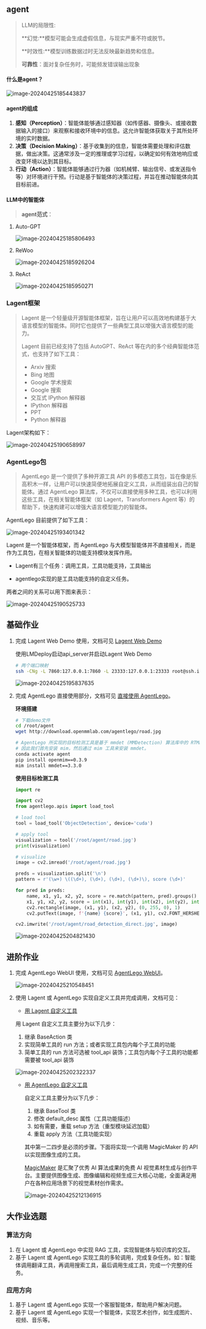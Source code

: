 

## agent

> LLM的局限性:
>
> **幻觉:**模型可能会生成虚假信息，与现实严重不符或脱节。
>
>  **时效性:**模型训练数据过时无法反映最新趋势和信息。
>
> **可靠性**：面对复杂任务时，可能频发错误输出现象

#### 什么是agent？

![image-20240425185443837](https://s2.loli.net/2024/04/25/y6MTsPWz1395eO8.png)

#### agent的组成

1. **感知（Perception）**：智能体能够通过感知器（如传感器、摄像头、或接收数据输入的接口）来观察和接收环境中的信息。这允许智能体获取关于其所处环境的实时数据。
2. **决策（Decision Making）**：基于收集到的信息，智能体需要处理和评估数据，做出决策。这通常涉及一定的推理或学习过程，以确定如何有效地响应或改变环境以达到其目标。
3. **行动（Action）**：智能体能够通过行为器（如机械臂、输出信号、或发送指令等）对环境进行干预。行动是基于智能体的决策过程，并旨在推动智能体向其目标前进。

#### LLM中的智能体

> **agent范式**：

1. Auto-GPT

   ![image-20240425185806493](https://s2.loli.net/2024/04/25/cY9vG5JNgaZCxRb.png)

2. ReWoo

   ![image-20240425185926204](https://s2.loli.net/2024/04/25/VHRW5p7P4wQc9hS.png)

3. ReAct

   ![image-20240425185950271](https://s2.loli.net/2024/04/25/kqm5sXMvgRu7HoY.png)

### Lagent框架

> Lagent 是一个轻量级开源智能体框架，旨在让用户可以高效地构建基于大语言模型的智能体。同时它也提供了一些典型工具以增强大语言模型的能力。
>
> Lagent 目前已经支持了包括 AutoGPT、ReAct 等在内的多个经典智能体范式，也支持了如下工具：
>
> - Arxiv 搜索
> - Bing 地图
> - Google 学术搜索
> - Google 搜索
> - 交互式 IPython 解释器
> - IPython 解释器
> - PPT
> - Python 解释器

Lagent架构如下：

![image-20240425190658997](https://s2.loli.net/2024/04/25/gxpQVin6zjsL7aY.png)

### AgentLego包

> AgentLego 是一个提供了多种开源工具 API 的多模态工具包，旨在像是乐高积木一样，让用户可以快速简便地拓展自定义工具，从而组装出自己的智能体。通过 AgentLego 算法库，不仅可以直接使用多种工具，也可以利用这些工具，在相关智能体框架（如 Lagent，Transformers Agent 等）的帮助下，快速构建可以增强大语言模型能力的智能体。

AgentLego 目前提供了如下工具：

![image-20240425193401342](https://s2.loli.net/2024/04/25/9TzSZANhlWEnQwI.png)

Lagent 是一个智能体框架，而 AgentLego 与大模型智能体并不直接相关，而是作为工具包，在相关智能体的功能支持模块发挥作用。

- Lagent有三个任务：调用工具，工具功能支持，工具输出

- agentlego实现的是工具功能支持的自定义任务。

两者之间的关系可以用下图来表示：

![image-20240425190525733](https://s2.loli.net/2024/04/25/2gZ1CldSyTmVIiG.png)

## 基础作业



1. 完成 Lagent Web Demo 使用，文档可见 [Lagent Web Demo](https://github.com/InternLM/Tutorial/blob/camp2/agent/lagent.md#1-lagent-web-demo)

   使用LMDeploy启动api_server并启动Lagent Web Demo

   ```bash
   # 两个端口映射
   ssh -CNg -L 7860:127.0.0.1:7860 -L 23333:127.0.0.1:23333 root@ssh.intern-ai.org.cn -p 你的 ssh 端口号
   ```

   ![image-20240425195837635](https://s2.loli.net/2024/04/25/BZqAXezUj5FyQdR.png)

2. 完成 AgentLego 直接使用部分，文档可见 [直接使用 AgentLego](https://github.com/InternLM/Tutorial/blob/camp2/agent/agentlego.md#1-直接使用-agentlego)。

   **环境搭建**

   ```bash
   # 下载demo文件
   cd /root/agent
   wget http://download.openmmlab.com/agentlego/road.jpg
   
   # AgentLego 所实现的目标检测工具是基于 mmdet (MMDetection) 算法库中的 RTMDet-Large 模型
   # 因此我们首先安装 mim，然后通过 mim 工具来安装 mmdet。
   conda activate agent
   pip install openmim==0.3.9
   mim install mmdet==3.3.0
   ```

   **使用目标检测工具**

   ```python
   import re
   
   import cv2
   from agentlego.apis import load_tool
   
   # load tool
   tool = load_tool('ObjectDetection', device='cuda')
   
   # apply tool
   visualization = tool('/root/agent/road.jpg')
   print(visualization)
   
   # visualize
   image = cv2.imread('/root/agent/road.jpg')
   
   preds = visualization.split('\n')
   pattern = r'(\w+) \((\d+), (\d+), (\d+), (\d+)\), score (\d+)'
   
   for pred in preds:
       name, x1, y1, x2, y2, score = re.match(pattern, pred).groups()
       x1, y1, x2, y2, score = int(x1), int(y1), int(x2), int(y2), int(score)
       cv2.rectangle(image, (x1, y1), (x2, y2), (0, 255, 0), 1)
       cv2.putText(image, f'{name} {score}', (x1, y1), cv2.FONT_HERSHEY_SIMPLEX, 0.8, (0, 255, 0), 1)
   
   cv2.imwrite('/root/agent/road_detection_direct.jpg', image)
   ```

   ![image-20240425204821430](https://s2.loli.net/2024/04/25/GQtxipLCflWbU3O.png)

## 进阶作业



1. 完成 AgentLego WebUI 使用，文档可见 [AgentLego WebUI](https://github.com/InternLM/Tutorial/blob/camp2/agent/agentlego.md#2-作为智能体工具使用)。

   ![image-20240425210548451](https://s2.loli.net/2024/04/25/woHxdIuaNKTWf2y.png)

2. 使用 Lagent 或 AgentLego 实现自定义工具并完成调用，文档可见：
   
   - [用 Lagent 自定义工具](https://github.com/InternLM/Tutorial/blob/camp2/agent/lagent.md#2-用-lagent-自定义工具)
   
   用 Lagent 自定义工具主要分为以下几步：
   
   1. 继承 BaseAction 类
   2. 实现简单工具的 run 方法；或者实现工具包内每个子工具的功能
   3. 简单工具的 run 方法可选被 tool_api 装饰；工具包内每个子工具的功能都需要被 tool_api 装饰
   
   ![image-20240425202322337](https://s2.loli.net/2024/04/25/4stxl7i3V9NGrMz.png)
   
   - [用 AgentLego 自定义工具](https://github.com/InternLM/Tutorial/blob/camp2/agent/agentlego.md#3-用-agentlego-自定义工具)
   
     自定义工具主要分为以下几步：
   
     1. 继承 BaseTool 类
     2. 修改 default_desc 属性（工具功能描述）
     3. 如有需要，重载 setup 方法（重型模块延迟加载）
     4. 重载 apply 方法（工具功能实现）
   
     其中第一二四步是必须的步骤。下面将实现一个调用 MagicMaker 的 API 以实现图像生成的工具。
   
     [MagicMaker](https://magicmaker.openxlab.org.cn/home) 是汇聚了优秀 AI 算法成果的免费 AI 视觉素材生成与创作平台。主要提供图像生成、图像编辑和视频生成三大核心功能，全面满足用户在各种应用场景下的视觉素材创作需求。
   
     ![image-20240425212136915](https://s2.loli.net/2024/04/25/qPHpSTf37ohMZ2L.png)

## 大作业选题



### 算法方向



1. 在 Lagent 或 AgentLego 中实现 RAG 工具，实现智能体与知识库的交互。
2. 基于 Lagent 或 AgentLego 实现工具的多轮调用，完成复杂任务。如：智能体调用翻译工具，再调用搜索工具，最后调用生成工具，完成一个完整的任务。

### 应用方向



1. 基于 Lagent 或 AgentLego 实现一个客服智能体，帮助用户解决问题。
2. 基于 Lagent 或 AgentLego 实现一个智能体，实现艺术创作，如生成图片、视频、音乐等。